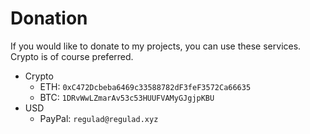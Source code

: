 # Donation
If you would like to donate to my projects, you can use these services. Crypto is of course preferred.

* Crypto
  * ETH: `0xC472Dcbeba6469c33588782dF3feF3572Ca66635`
  * BTC: `1DRvWwLZmarAv53c53HUUFVAMyGJgjpKBU`
* USD
  * PayPal: `regulad@regulad.xyz`
